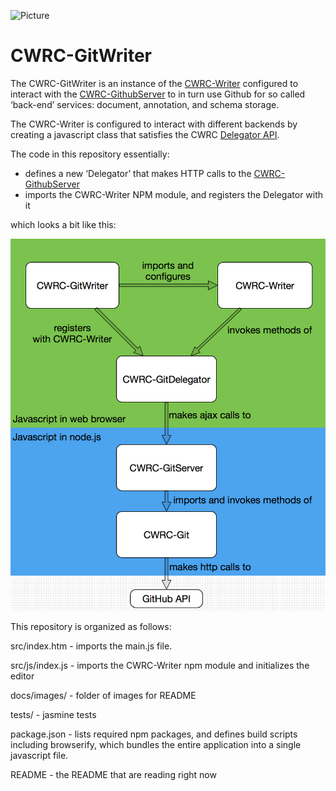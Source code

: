 ![Picture](http://www.cwrc.ca/wp-content/uploads/2010/12/CWRC_Dec-2-10_smaller.png)

# CWRC-GitWriter

The CWRC-GitWriter is an instance of the [CWRC-Writer](https://github.com/cwrc/CWRC-Writer) configured to interact with the [CWRC-GithubServer](https://github.com/cwrc/CWRC-GithubServer) to in turn use Github for so called ‘back-end’ services:  document, annotation, and schema storage.  

The CWRC-Writer is configured to interact with different backends by creating a javascript class that satisfies the CWRC [Delegator API](https://github.com/cwrc/CWRC-Writer#delegate-to-your-services).

The code in this repository essentially:

- defines a new ‘Delegator’ that makes HTTP calls to the [CWRC-GithubServer](https://github.com/cwrc/CWRC-GithubServer)
- imports the CWRC-Writer NPM module, and registers the Delegator with it

which looks a bit like this:

![Picture](docs/images/flow.png)

This repository is organized as follows:

src/index.htm - imports the main.js file.

src/js/index.js - imports the CWRC-Writer npm module and initializes the editor

docs/images/ - folder of images for README

tests/ - jasmine tests

package.json - lists required npm packages, and defines build scripts including browserify, which bundles the entire application into a single javascript file.

README - the README that are reading right now